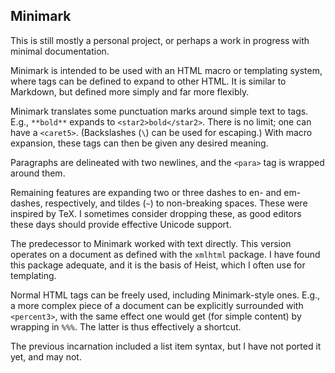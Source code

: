 ##  Minimark

This is still mostly a personal project, or perhaps a work in progress
with minimal documentation.

Minimark is intended to be used with an HTML macro or templating
system, where tags can be defined to expand to other HTML.  It is
similar to Markdown, but defined more simply and far more flexibly.

Minimark translates some punctuation marks around simple text to tags.
E.g., `**bold**` expands to `<star2>bold</star2>`.  There is no
limit; one can have a `<caret5>`.  (Backslashes (`\`) can be used
for escaping.)  With macro expansion, these tags can then be given
any desired meaning.

Paragraphs are delineated with two newlines, and the `<para>` tag is
wrapped around them.

Remaining features are expanding two or three dashes to en- and
em-dashes, respectively, and tildes (`~`) to non-breaking spaces.
These were inspired by TeX.  I sometimes consider dropping these,
as good editors these days should provide effective Unicode support.

The predecessor to Minimark worked with text directly.  This version
operates on a document as defined with the `xmlhtml` package.
I have found this package adequate, and it is the basis of Heist,
which I often use for templating.

Normal HTML tags can be freely used, including Minimark-style ones.
E.g., a more complex piece of a document can be explicitly surrounded
with `<percent3>`, with the same effect one would get (for simple
content) by wrapping in `%%%`.  The latter is thus effectively
a shortcut.

The previous incarnation included a list item syntax, but I have not
ported it yet, and may not.

